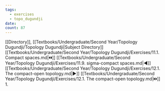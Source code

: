 ```yaml
---
tags:
  - exercises
  - topo_dugundji
date: 
count: 87
---
```

[[Directory]], [[Textbooks/Undergraduate/Second Year/Topology Dugundji/Topology Dugundji|Subject Directory]]
[[Textbooks/Undergraduate/Second Year/Topology Dugundji/Exercises/11.1. Compact spaces.md|🞀🞀]] [[Textbooks/Undergraduate/Second Year/Topology Dugundji/Exercises/11.9. sigma-compact spaces.md|◀]] [[Textbooks/Undergraduate/Second Year/Topology Dugundji/Exercises/12.1. The compact-open topology.md|▶]] [[Textbooks/Undergraduate/Second Year/Topology Dugundji/Exercises/12.1. The compact-open topology.md|🞂🞂]]
1. 